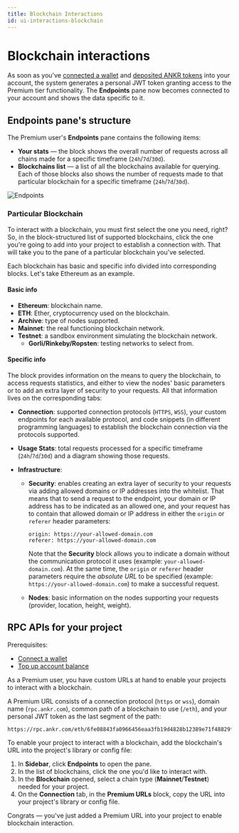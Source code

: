 ```yaml
---
title: Blockchain Interactions
id: ui-interactions-blockchain
---
```


# Blockchain interactions

As soon as you've [connected a wallet](/build-blockchain/products/v2/ui-interactions/#connect-wallet) and [deposited ANKR tokens](/build-blockchain/products/v2/ui-interactions/#top-up) into your account, the system generates a personal JWT token granting access to the Premium tier functionality. The **Endpoints** pane now becomes connected to your account and shows the data specific to it.

## Endpoints pane's structure

The Premium user's **Endpoints** pane contains the following items:

  * **Your stats** — the block shows the overall number of requests across all chains made for a specific timeframe (`24h`/`7d`/`30d`).
  * **Blockchains list** — a list of all the blockchains available for querying. Each of those blocks also shows the number of requests made to that particular blockchain for a specific timeframe (`24h`/`7d`/`30d`).

![Endpoints](@site/static/img/endpoints.png)

### Particular Blockchain

To interact with a blockchain, you must first select the one you need, right? So, in the block-structured list of supported blockchains, click the one you're going to add into your project to establish a connection with. That will take you to the pane of a particular blockchain you've selected.

Each blockchain has basic and specific info divided into corresponding blocks. Let's take Ethereum as an example.

#### Basic info

  * **Ethereum**: blockchain name.
  * **ETH**: Ether, cryptocurrency used on the blockchain.
  * **Archive**: type of nodes supported. 
  * **Mainnet**: the real functioning blockchain network.
  * **Testnet**: a sandbox environment simulating the blockchain network.
    * **Gorli/Rinkeby/Ropsten**: testing networks to select from.

#### Specific info

The block provides information on the means to query the blockchain, to access requests statistics, and either to view the nodes' basic parameters or to add an extra layer of security to your requests. All that information lives on the corresponding tabs:

  * **Connection**: supported connection protocols (`HTTPS`, `WSS`), your custom endpoints for each available protocol, and code snippets (in different programming languages) to establish the blockchain connection via the protocols supported.

  * **Usage Stats**: total requests processed for a specific timeframe (`24h`/`7d`/`30d`) and a diagram showing those requests.

  * **Infrastructure**: 

    * **Security**: enables creating an extra layer of security to your requests via adding allowed domains or IP addresses into the whitelist. That means that to send a request to the endpoint, your domain or IP address has to be indicated as an allowed one, and your request has to contain that allowed domain or IP address in either the `origin` or `referer` header parameters:

      ```shell
      origin: https://your-allowed-domain.com
      referer: https://your-allowed-domain.com
      ```
      Note that the **Security** block allows you to indicate a domain without the communication protocol it uses (example: `your-allowed-domain.com`). At the same time, the `origin` or `referer` header parameters require the *absolute URL* to be specified (example: `https://your-allowed-domain.com`) to make a successful request.

    * **Nodes**: basic information on the nodes supporting your requests (provider, location, height, weight).

## RPC APIs for your project

Prerequisites:

  * [Connect a wallet](/build-blockchain/products/v2/ui-interactions/#connect-wallet)
  * [Top up account balance](/build-blockchain/products/v2/ui-interactions/#top-up)

As a Premium user, you have custom URLs at hand to enable your projects to interact with a blockchain.

A Premium URL consists of a connection protocol (`https` or `wss`), domain name (`rpc.ankr.com`), common path of a blockchain to use (`/eth`), and your personal JWT token as the last segment of the path:

```http request
https://rpc.ankr.com/eth/6fe08843fa0966456eaa3fb19d4828b12389e71f48829f50df25e45bc5fd6cc5
```

To enable your project to interact with a blockchain, add the blockchain's URL into the project's library or config file:

1. In **Sidebar**, click **Endpoints** to open the pane.
2. In the list of blockchains, click the one you'd like to interact with.
3. In the **Blockchain** opened, select a chain type (**Mainnet**/**Testnet**) needed for your project.
4. On the **Connection** tab, in the **Premium URLs** block, copy the URL into your project's library or config file.

Congrats — you've just added a Premium URL into your project to enable blockchain interaction.
